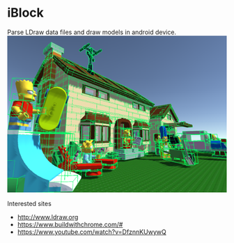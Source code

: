 # iBlock
Parse LDraw data files and draw models in android device.
![](https://github.com/goopymoon/iBlock/blob/master/Doc/iblock_screenshot.png)

Interested sites
* http://www.ldraw.org
* https://www.buildwithchrome.com/#
* https://www.youtube.com/watch?v=DfznnKUwywQ
